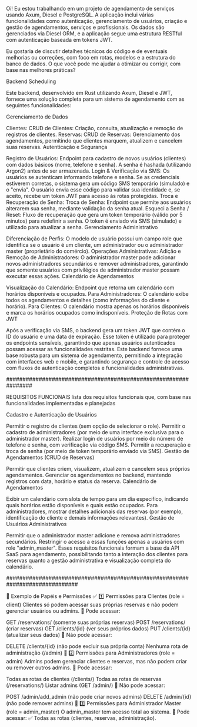 Oi! Eu estou trabalhando em um projeto de agendamento de serviços usando Axum, Diesel e PostgreSQL. A aplicação inclui várias funcionalidades como autenticação, gerenciamento de usuários, criação e gestão de agendamentos, serviços e profissionais. Os dados são gerenciados via Diesel ORM, e a aplicação segue uma estrutura RESTful com autenticação baseada em tokens JWT.

Eu gostaria de discutir detalhes técnicos do código e de eventuais melhorias ou correções, com foco em rotas, modelos e a estrutura do banco de dados. O que você pode me ajudar a otimizar ou corrigir, com base nas melhores práticas?

Backend Scheduling

Este backend, desenvolvido em Rust utilizando Axum, Diesel e JWT, fornece uma solução completa para um sistema de agendamento com as seguintes funcionalidades:

Gerenciamento de Dados

Clientes:
CRUD de Clientes: Criação, consulta, atualização e remoção de registros de clientes.
Reservas:
CRUD de Reservas: Gerenciamento dos agendamentos, permitindo que clientes marquem, atualizem e cancelem suas reservas.
Autenticação e Segurança

Registro de Usuários:
Endpoint para cadastro de novos usuários (clientes) com dados básicos (nome, telefone e senha).
A senha é hashada (utilizando Argon2) antes de ser armazenada.
Login & Verificação via SMS:
Os usuários se autenticam informando telefone e senha.
Se as credenciais estiverem corretas, o sistema gera um código SMS temporário (simulado) e o "envia".
O usuário envia esse código para validar sua identidade e, se aceito, recebe um token JWT para acesso às rotas protegidas.
Troca e Recuperação de Senha:
Troca de Senha: Endpoint que permite aos usuários alterarem sua senha, mediante validação da senha atual.
Esqueci a Senha / Reset: Fluxo de recuperação que gera um token temporário (válido por 5 minutos) para redefinir a senha. O token é enviado via SMS (simulado) e utilizado para atualizar a senha.
Gerenciamento Administrativo

Diferenciação de Perfis:
O modelo de usuário possui um campo role que identifica se o usuário é um cliente, um administrador ou o administrador master (proprietário do comércio).
Operações Administrativas:
Adição e Remoção de Administradores: O administrador master pode adicionar novos administradores secundários e remover administradores, garantindo que somente usuários com privilégios de administrador master possam executar essas ações.
Calendário de Agendamentos

Visualização do Calendário:
Endpoint que retorna um calendário com horários disponíveis e ocupados.
Para Administradores: O calendário exibe todos os agendamentos e detalhes (como informações do cliente e horário).
Para Clientes: O calendário mostra apenas os horários disponíveis e marca os horários ocupados como indisponíveis.
Proteção de Rotas com JWT

Após a verificação via SMS, o backend gera um token JWT que contém o ID do usuário e uma data de expiração.
Esse token é utilizado para proteger os endpoints sensíveis, garantindo que apenas usuários autenticados possam acessar as funcionalidades restritas.
Este backend fornece uma base robusta para um sistema de agendamento, permitindo a integração com interfaces web e mobile, e garantindo segurança e controle de acesso com fluxos de autenticação completos e funcionalidades administrativas.


################################################################


REQUISITOS FUNCIONAIS
lista dos requisitos funcionais que, com base nas funcionalidades implementadas e planejadas

Cadastro e Autenticação de Usuários

Permitir o registro de clientes (sem opção de selecionar o role).
Permitir o cadastro de administradores (por meio de uma interface exclusiva para o administrador master).
Realizar login de usuários por meio do número de telefone e senha, com verificação via código SMS.
Permitir a recuperação e troca de senha (por meio de token temporário enviado via SMS).
Gestão de Agendamentos (CRUD de Reservas)

Permitir que clientes criem, visualizem, atualizem e cancelem seus próprios agendamentos.
Gerenciar os agendamentos no backend, mantendo registros com data, horário e status da reserva.
Calendário de Agendamentos

Exibir um calendário com slots de tempo para um dia específico, indicando quais horários estão disponíveis e quais estão ocupados.
Para administradores, mostrar detalhes adicionais das reservas (por exemplo, identificação do cliente e demais informações relevantes).
Gestão de Usuários Administrativos

Permitir que o administrador master adicione e remova administradores secundários.
Restringir o acesso a essas funções apenas a usuários com role "admin_master".
Esses requisitos funcionais formam a base da API SaaS para agendamento, possibilitando tanto a interação dos clientes para reservas quanto a gestão administrativa e visualização completa do calendário.


##############################################################################


🔐 Exemplo de Papéis e Permissões
✅ 1️⃣ Permissões para Clientes (role = client)
Clientes só podem acessar suas próprias reservas e não podem gerenciar usuários ou admins.
🔹 Pode acessar:

GET /reservations/ (somente suas próprias reservas)
POST /reservations/ (criar reservas)
GET /clients/{id} (ver seus próprios dados)
PUT /clients/{id} (atualizar seus dados)
🔴 Não pode acessar:

DELETE /clients/{id} (não pode excluir sua própria conta)
Nenhuma rota de administração (/admin)
🔧 2️⃣ Permissões para Administradores (role = admin)
Admins podem gerenciar clientes e reservas, mas não podem criar ou remover outros admins.
🔹 Pode acessar:

Todas as rotas de clientes (/clients/)
Todas as rotas de reservas (/reservations/)
Listar admins (GET /admin/)
🔴 Não pode acessar:

POST /admin/add_admin (não pode criar novos admins)
DELETE /admin/{id} (não pode remover admins)
👑 3️⃣ Permissões para Administrador Master (role = admin_master)
O admin_master tem acesso total ao sistema.
🔹 Pode acessar:
✅ Todas as rotas (clientes, reservas, administração).

